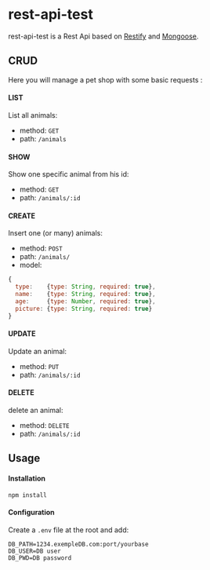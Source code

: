 # rest-api-test
rest-api-test is a Rest Api based on [Restify](https://github.com/restify/node-restify) and [Mongoose](https://github.com/Automattic/mongoose).

## CRUD
Here you will manage a pet shop with some basic requests :

#### LIST
List all animals:

* method: `GET`
* path: `/animals`

#### SHOW
Show one specific animal from his id:

* method: `GET`
* path: `/animals/:id`

#### CREATE
Insert one (or many) animals:

* method: `POST`
* path: `/animals/`
* model: 
```javascript
{
  type:    {type: String, required: true},
  name:    {type: String, required: true},
  age:     {type: Number, required: true},
  picture: {type: String, required: true}
}
```

#### UPDATE
Update an animal:

* method: `PUT`
* path: `/animals/:id`

#### DELETE
delete an animal:

* method: `DELETE`
* path: `/animals/:id`

## Usage
#### Installation

```
npm install
```
#### Configuration
Create a `.env` file at the root and add: 
```
DB_PATH=1234.exempleDB.com:port/yourbase
DB_USER=DB user
DB_PWD=DB password
```
